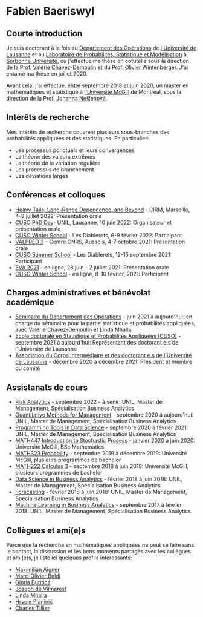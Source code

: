 # Fabien Baeriswyl

## Courte introduction 

Je suis doctorant à la fois au [Département des Opérations](https://www.unil.ch/do/fr/home.html) de [l'Université de Lausanne](https://www.unil.ch) et au [Laboratoire de Probabilités, Statistique et Modélisation](https://www.lpsm.paris) à [Sorbonne Université](https://www.sorbonne-universite.fr), où j'effectue ma thèse en cotutelle sous la direction de la Prof. [Valérie Chavez-Demoulin](https://hecnet.unil.ch/hec/recherche/fiche?pnom=vchavez&dyn_lang=fr) et du Prof. [Olivier Wintenberger](http://wintenberger.fr). J'ai entamé ma thèse en juillet 2020. 

Avant cela, j'ai effectué, entre septembre 2018 et juin 2020, un master en mathématiques et statistique à [l'Université McGill](https://www.mcgill.ca/mathstat/) de Montréal, sous la direction de la Prof. [Johanna Nešlehová](https://www.math.mcgill.ca/neslehova/). 

## Intérêts de recherche 

Mes intérêts de recherche couvrent plusieurs sous-branches des probabilités appliquées et des statistiques. En particulier: 

- Les processus ponctuels et leurs convergences 
- La théorie des valeurs extrêmes
- La théorie de la variation régulière 
- Les processus de branchement 
- Les déviations larges 

## Conférences et colloques 

- [Heavy Tails, Long-Range Dependence, and Beyond](https://conferences.cirm-math.fr/2633.html) - CIRM, Marseille, 4-8 juillet 2022: Présentation orale
- [CUSO PhD Day](https://statistique.cuso.ch/?id=2688&tx_displaycontroller[showUid]=6254)- UNIL, Lausanne, 10 juin 2022: Organisateur et présentation orale 
- [CUSO Winter School](https://statistique.cuso.ch/?id=2688&tx_displaycontroller[showUid]=6252) - Les Diablerets, 6-9 février 2022: Participant 
- [VALPRED 3](http://wintenberger.fr/VALPRED.html) - Centre CNRS, Aussois, 4-7 octobre 2021: Présentation orale 
- [CUSO Summer School](https://statistique.cuso.ch/?id=2688&tx_displaycontroller[showUid]=5459) - Les Diablerets, 12-15 septembre 2021: Participant 
- [EVA 2021](https://www.maths.ed.ac.uk/school-of-mathematics/eva-2021/program) - en ligne, 28 juin - 2 juillet 2021: Présentation orale 
- [CUSO Winter School](https://statistique.cuso.ch/?id=2688&tx_displaycontroller[showUid]=5460) - en ligne, 8-10 février, 2021: Participant 

## Charges administratives et bénévolat académique

- [Séminaire du Département des Opérations](https://www.unil.ch/do/fr/home.html) - juin 2021 à aujourd'hui: en charge du séminaire pour la partie statistique et probabilités appliquées, avec [Valérie Chavez-Demoulin](https://hecnet.unil.ch/hec/recherche/fiche?pnom=vchavez&dyn_lang=fr) et [Linda Mhalla](https://lindamhalla.netlify.app) 
- [Ecole doctorale en Statistique et Probabilités Appliquées (CUSO)](https://statistique.cuso.ch/accueil) - septembre 2021 à aujourd'hui: Représentant des doctorant.e.s de l'Université de Lausanne 
- [Association du Corps Intermédiaire et des doctorant.e.s de l'Université de Lausanne](https://wp.unil.ch/acidul/) - décembre 2020 à décembre 2021: Président et membre du comité

## Assistanats de cours 

- [Risk Analytics](https://hecnet.unil.ch/hec/syllabus/descriptif/2549) - septembre 2022 - à venir: UNIL, Master de Management, Spécialisation Business Analytics 
- [Quantitative Methods for Management](https://hecnet.unil.ch/hec/syllabus/descriptif/2220) - septembre 2020 à aujourd'hui: UNIL, Master de Management, Spécialisation Business Analytics 
- [Programming Tools in Data Science](https://hecnet.unil.ch/hec/syllabus/descriptif/2363?dyn_lang=fr) - septembre 2020 à février 2021: UNIL, Master de Management, Spécialisation Business Analytics 
- [MATH447 Introduction to Stochastic Process](https://www.mcgill.ca/study/2021-2022/courses/math-447) - janvier 2020 à juin 2020: Université McGill, BSc Mathematics 
- [MATH323 Probability](https://www.mcgill.ca/study/2021-2022/courses/math-323) - septembre 2019 à décembre 2019: Université McGill, plusieurs programmes de bachelor
- [MATH222 Calculus 3](https://www.mcgill.ca/study/2021-2022/courses/math-222) - septembre 2018 à juin 2019: Université McGill, plusieurs programmes de bachelor
- [Data Science in Business Analytics](https://hecnet.unil.ch/hec/syllabus/descriptif/2284?dyn_lang=fr) - février 2018 à juin 2018: UNIL, Master de Management, Spécialisation Business Analytics 
- [Forecasting](https://hecnet.unil.ch/hec/syllabus/descriptif/2362) - février 2018 à juin 2018: UNIL, Master de Management, Spécialisation Business Analytics 
- [Machine Learning in Business Analytics](https://hecnet.unil.ch/hec/syllabus/descriptif/2600?dyn_lang=fr) - septembre 2017 à février 2018: UNIL, Master de Management, Spécialisation Business Analytics 


## Collègues et ami(e)s 

Parce que la recherche en mathématiques appliquées ne peut se faire sans le contact, la discussion et les bons moments partagés avec les collègues et ami(e)s, je liste ici quelques profils intéressants: 

- [Maximilian Aigner](http://aignerstat.ch)
- [Marc-Olivier Boldi](https://applicationspub.unil.ch/interpub/noauth/php/Un/UnPers.php?PerNum=1073453&LanCode=37&menu=coord)
- [Gloria Buriticá](https://gburitica.github.io)
- [Joseph de Vilmarest](https://josephdevilmarest.github.io)
- [Linda Mhalla](https://lindamhalla.netlify.app)
- [Hrvoje Planinić](https://www.pmf.unizg.hr/math/en/hrvoje.planinic)
- [Charles Tillier](http://tillier.perso.math.cnrs.fr)
